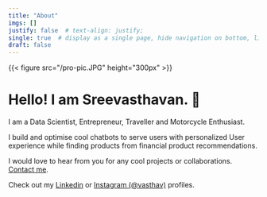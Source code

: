 ```yaml
---
title: "About"
imgs: []
justify: false  # text-align: justify;
single: true  # display as a single page, hide navigation on bottom, like as about page.
draft: false
---
```


{{< figure src="/pro-pic.JPG" height="300px" >}}

# Hello! I am Sreevasthavan. :wave:

I am a Data Scientist, Entrepreneur, Traveller and Motorcycle Enthusiast.

I build and optimise cool chatbots to serve users with personalized User experience while finding products from financial product recommendations.

I would love to hear from you for any cool projects or collaborations.
[Contact me](mailto:sreevasthavan@gmail.com). 

Check out my [Linkedin](https://linkedin.com/in/sreevasthavan) or [Instagram (@vasthav)](https://instagram.com/vasthav) profiles.